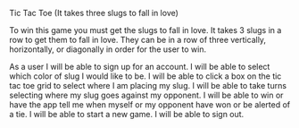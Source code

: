 Tic Tac Toe (It takes three slugs to fall in love)

To win this game you must get the slugs to fall in love. It takes 3 slugs in a row to get them to fall in love. They can be in a row of three vertically, horizontally, or diagonally in order for the user to win. 


As a user I will be able to sign up for an account. I will be able to select which color of slug I would like to be. I will be able to click a box on the tic tac toe grid to select where I am placing my slug. I will be able to take turns selecting where my slug goes against my opponent. I will be able to win or have the app tell me when myself or my opponent have won or be alerted of a tie. I will be able to start a new game. I will be able to sign out. 